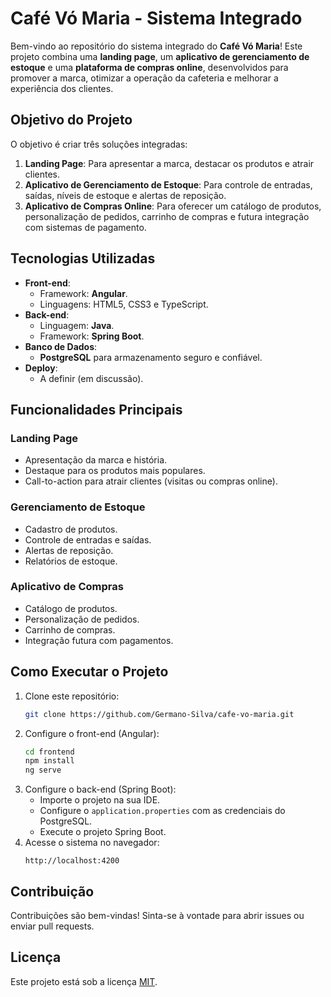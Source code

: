 # Café Vó Maria - Sistema Integrado

Bem-vindo ao repositório do sistema integrado do **Café Vó Maria**! Este projeto combina uma **landing page**, um **aplicativo de gerenciamento de estoque** e uma **plataforma de compras online**, desenvolvidos para promover a marca, otimizar a operação da cafeteria e melhorar a experiência dos clientes.

## Objetivo do Projeto

O objetivo é criar três soluções integradas:
1. **Landing Page**: Para apresentar a marca, destacar os produtos e atrair clientes.
2. **Aplicativo de Gerenciamento de Estoque**: Para controle de entradas, saídas, níveis de estoque e alertas de reposição.
3. **Aplicativo de Compras Online**: Para oferecer um catálogo de produtos, personalização de pedidos, carrinho de compras e futura integração com sistemas de pagamento.

## Tecnologias Utilizadas

- **Front-end**:
  - Framework: **Angular**.
  - Linguagens: HTML5, CSS3 e TypeScript.
- **Back-end**:
  - Linguagem: **Java**.
  - Framework: **Spring Boot**.
- **Banco de Dados**:
  - **PostgreSQL** para armazenamento seguro e confiável.
- **Deploy**:
  - A definir (em discussão).

## Funcionalidades Principais

### Landing Page
- Apresentação da marca e história.
- Destaque para os produtos mais populares.
- Call-to-action para atrair clientes (visitas ou compras online).

### Gerenciamento de Estoque
- Cadastro de produtos.
- Controle de entradas e saídas.
- Alertas de reposição.
- Relatórios de estoque.

### Aplicativo de Compras
- Catálogo de produtos.
- Personalização de pedidos.
- Carrinho de compras.
- Integração futura com pagamentos.

## Como Executar o Projeto

1. Clone este repositório:
   ```bash
   git clone https://github.com/Germano-Silva/cafe-vo-maria.git
   ```
2. Configure o front-end (Angular):
   ```bash
   cd frontend
   npm install
   ng serve
   ```
3. Configure o back-end (Spring Boot):
   - Importe o projeto na sua IDE.
   - Configure o `application.properties` com as credenciais do PostgreSQL.
   - Execute o projeto Spring Boot.
4. Acesse o sistema no navegador:
   ```
   http://localhost:4200
   ```

## Contribuição

Contribuições são bem-vindas! Sinta-se à vontade para abrir issues ou enviar pull requests.

## Licença

Este projeto está sob a licença [MIT](LICENSE).
